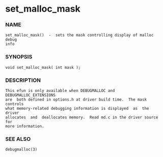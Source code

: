 # set_malloc_mask

### NAME

    set_malloc_mask()  -  sets the mask controlling display of malloc debug
    info

### SYNOPSIS

    void set_malloc_mask( int mask );

### DESCRIPTION

    This efun is only available when DEBUGMALLOC and DEBUGMALLOC_EXTENSIONS
    are  both defined in options.h at driver build time.  The mask controls
    what memory-related debugging information is displayed  as  the  driver
    allocates  and  deallocates memory.  Read md.c in the driver source for
    more information.

### SEE ALSO

    debugmalloc(3)

